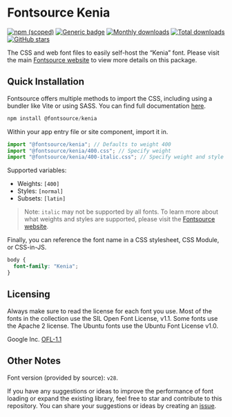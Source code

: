 # Fontsource Kenia

[![npm (scoped)](https://img.shields.io/npm/v/@fontsource/kenia?color=brightgreen)](https://www.npmjs.com/package/@fontsource/kenia) [![Generic badge](https://img.shields.io/badge/fontsource-passing-brightgreen)](https://github.com/fontsource/fontsource) [![Monthly downloads](https://badgen.net/npm/dm/@fontsource/kenia)](https://github.com/fontsource/fontsource) [![Total downloads](https://badgen.net/npm/dt/@fontsource/kenia)](https://github.com/fontsource/fontsource) [![GitHub stars](https://img.shields.io/github/stars/fontsource/fontsource.svg?style=social&label=Star)](https://github.com/fontsource/fontsource/stargazers)

The CSS and web font files to easily self-host the “Kenia” font. Please visit the main [Fontsource website](https://fontsource.org/fonts/kenia) to view more details on this package.

## Quick Installation

Fontsource offers multiple methods to import the CSS, including using a bundler like Vite or using SASS. You can find full documentation [here](https://fontsource.org/docs/getting-started/introduction).

```javascript
npm install @fontsource/kenia
```

Within your app entry file or site component, import it in.

```javascript
import "@fontsource/kenia"; // Defaults to weight 400
import "@fontsource/kenia/400.css"; // Specify weight
import "@fontsource/kenia/400-italic.css"; // Specify weight and style
```

Supported variables:
- Weights: `[400]`
- Styles: `[normal]`
- Subsets: `[latin]`

> Note: `italic` may not be supported by all fonts. To learn more about what weights and styles are supported, please visit the [Fontsource website](https://fontsource.org/fonts/kenia).

Finally, you can reference the font name in a CSS stylesheet, CSS Module, or CSS-in-JS.

```css
body {
  font-family: "Kenia";
}
```

## Licensing
Always make sure to read the license for each font you use. Most of the fonts in the collection use the SIL Open Font License, v1.1. Some fonts use the Apache 2 license. The Ubuntu fonts use the Ubuntu Font License v1.0.

Google Inc.
[OFL-1.1](http://scripts.sil.org/OFL)

## Other Notes
Font version (provided by source): `v28`.

If you have any suggestions or ideas to improve the performance of font loading or expand the existing library, feel free to star and contribute to this repository. You can share your suggestions or ideas by creating an [issue](https://github.com/fontsource/fontsource/issues).